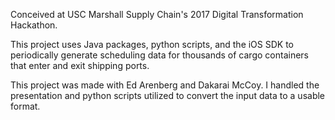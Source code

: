 Conceived at USC Marshall Supply Chain's 2017 Digital Transformation Hackathon.

This project uses Java packages, python scripts, and the iOS SDK to periodically
generate scheduling data for thousands of cargo containers that enter and exit
shipping ports.

This project was made with Ed Arenberg and Dakarai McCoy. I handled the presentation
and python scripts utilized to convert the input data to a usable format.
